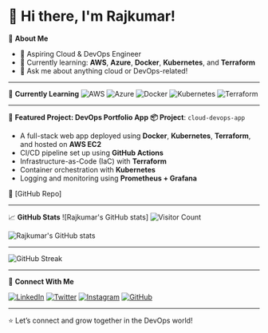 # 👋 Hi there, I'm Rajkumar!

🔧 **About Me**
- 🚀 Aspiring Cloud & DevOps Engineer
- 🌱 Currently learning: **AWS**, **Azure**, **Docker**, **Kubernetes**, and **Terraform**
- 💬 Ask me about anything cloud or DevOps-related!


---

🧠 **Currently Learning**
![AWS](https://img.shields.io/badge/AWS-232F3E?style=flat&logo=amazonaws&logoColor=white)
![Azure](https://img.shields.io/badge/Azure-0078D4?style=flat&logo=microsoftazure&logoColor=white)
![Docker](https://img.shields.io/badge/Docker-2496ED?style=flat&logo=docker&logoColor=white)
![Kubernetes](https://img.shields.io/badge/Kubernetes-326CE5?style=flat&logo=kubernetes&logoColor=white)
![Terraform](https://img.shields.io/badge/Terraform-7B42BC?style=flat&logo=terraform&logoColor=white)

---

📂 **Featured Project: DevOps Portfolio App**
**📦 Project**: `cloud-devops-app`
- A full-stack web app deployed using **Docker**, **Kubernetes**, **Terraform**, and hosted on **AWS EC2**
- CI/CD pipeline set up using **GitHub Actions**
- Infrastructure-as-Code (IaC) with **Terraform**
- Container orchestration with **Kubernetes**
- Logging and monitoring using **Prometheus + Grafana**

🔗 [GitHub Repo]

---

📈 **GitHub Stats**
![Rajkumar's GitHub stats]
![Visitor Count](https://komarev.com/ghpvc/?username=Rajkumar-Adepu&label=Profile%20Views&color=0e75b6&style=flat)

![Rajkumar's GitHub stats](https://github-readme-stats.vercel.app/api?username=Rajkumar-Adepu&show_icons=true&theme=default)

---

![GitHub Streak](https://github-readme-streak-stats.herokuapp.com/?user=Rajkumar-Adepu)

---
🔗 **Connect With Me**

[![LinkedIn](https://img.shields.io/badge/LinkedIn-0A66C2?style=for-the-badge&logo=linkedin&logoColor=white)](https://linkedin.com/in/)
[![Twitter](https://img.shields.io/badge/Twitter-1DA1F2?style=for-the-badge&logo=twitter&logoColor=white)](https://twitter.com/)
[![Instagram](https://img.shields.io/badge/Instagram-E4405F?style=for-the-badge&logo=instagram&logoColor=white)](https://instagram.com/)
[![GitHub](https://img.shields.io/badge/GitHub-181717?style=for-the-badge&logo=github&logoColor=white)](https://github.com/)

---

⭐ Let’s connect and grow together in the DevOps world!
